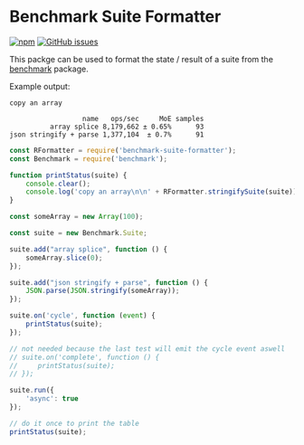 # Benchmark Suite Formatter

[![npm](https://img.shields.io/npm/v/benchmark-suite-formatter.svg)](https://www.npmjs.com/package/benchmark-suite-formatter)
[![GitHub issues](https://img.shields.io/github/issues/Feirell/benchmark-suite-formatter.svg)](https://github.com/Feirell/benchmark-suite-formatter/issues)

This packge can be used to format the state / result of a suite from the [benchmark](https://www.npmjs.com/package/benchmark) package.

Example output:

```text
copy an array

                  name   ops/sec     MoE samples
          array splice 8,179,662 ± 0.65%      93
json stringify + parse 1,377,104  ± 0.7%      91
```

```js
const RFormatter = require('benchmark-suite-formatter');
const Benchmark = require('benchmark');

function printStatus(suite) {
    console.clear();
    console.log('copy an array\n\n' + RFormatter.stringifySuite(suite));
}

const someArray = new Array(100);

const suite = new Benchmark.Suite;

suite.add("array splice", function () {
    someArray.slice(0);
});

suite.add("json stringify + parse", function () {
    JSON.parse(JSON.stringify(someArray));
});

suite.on('cycle', function (event) {
    printStatus(suite);
});

// not needed because the last test will emit the cycle event aswell
// suite.on('complete', function () {
//     printStatus(suite);
// });

suite.run({
    'async': true
});

// do it once to print the table
printStatus(suite);
```